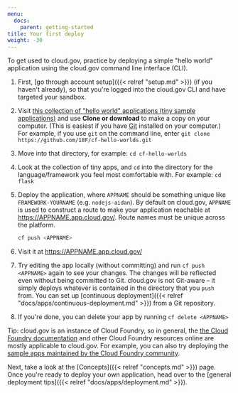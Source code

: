 ```yaml
---
menu:
  docs:
    parent: getting-started
title: Your first deploy
weight: -30
---
```


To get used to cloud.gov, practice by deploying a simple "hello world" application using the cloud.gov command line interface (CLI).

1. First, [go through account setup]({{< relref "setup.md" >}}) (if you haven't already), so that you're logged into the cloud.gov CLI and have targeted your sandbox.
1. Visit [this collection of "hello world" applications (tiny sample applications)](https://github.com/18F/cf-hello-worlds) and use **Clone or download** to make a copy on your computer. (This is easiest if you have [Git](https://git-scm.com/downloads) installed on your computer.) For example, if you use `git` on the command line, enter `git clone https://github.com/18F/cf-hello-worlds.git`
1. Move into that directory, for example: `cd cf-hello-worlds`
1. Look at the collection of tiny apps, and `cd` into the directory for the language/framework you feel most comfortable with. For example: `cd flask`
1. Deploy the application, where `APPNAME` should be something unique like `FRAMEWORK-YOURNAME` (e.g. `nodejs-aidan`). By default on cloud.gov, `APPNAME` is used to construct a route to make your application reachable at https://APPNAME.app.cloud.gov/. Route names must be unique across the platform.


    ```bash
    cf push <APPNAME>
    ```
1. Visit it at https://APPNAME.app.cloud.gov/
1. Try editing the app locally (without committing) and run `cf push <APPNAME>` again to see your changes. The changes will be reflected even without being committed to Git. cloud.gov is not Git-aware – it simply deploys whatever is contained in the directory that you `push` from. You can set up [continuous deployment]({{< relref "docs/apps/continuous-deployment.md" >}}) from a Git repository.

1. If you're done, you can delete your app by running `cf delete <APPNAME>`

Tip: cloud.gov is an instance of Cloud Foundry, so in general, the [the Cloud Foundry documentation](http://docs.cloudfoundry.org) and other Cloud Foundry resources online are mostly applicable to cloud.gov. For example, you can also try deploying the [sample apps maintained by the Cloud Foundry community](https://github.com/cloudfoundry-samples).

Next, take a look at the [Concepts]({{< relref "concepts.md" >}}) page. Once you're ready to deploy your own application, head over to the [general deployment tips]({{< relref "docs/apps/deployment.md" >}}).
